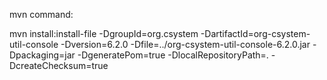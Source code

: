 mvn command:

mvn install:install-file -DgroupId=org.csystem -DartifactId=org-csystem-util-console -Dversion=6.2.0 -Dfile=../org-csystem-util-console-6.2.0.jar -Dpackaging=jar -DgeneratePom=true -DlocalRepositoryPath=. -DcreateChecksum=true

